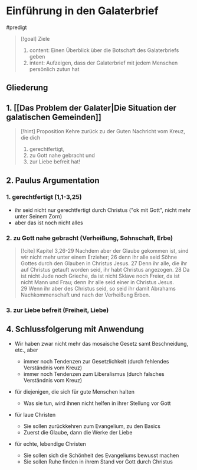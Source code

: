 # Einführung in den Galaterbrief

#predigt

> [!goal] Ziele
> 1. content: Einen Überblick über die Botschaft des Galaterbriefs geben
> 2. intent: Aufzeigen, dass der Galaterbrief mit jedem Menschen persönlich zutun hat

## Gliederung

## 1. [[Das Problem der Galater|Die Situation der galatischen Gemeinden]]

> [!hint] Proposition
> Kehre zurück zu der Guten Nachricht vom Kreuz, die dich
> 1. gerechtfertigt,
> 2. zu Gott nahe gebracht und 
> 3. zur Liebe befreit hat!

## 2. Paulus Argumentation

### 1. gerechtfertigt (1,1-3,25)

- ihr seid nicht nur gerechtfertigt durch Christus ("ok mit Gott", nicht mehr unter Seinem Zorn)
- aber das ist noch nicht alles

### 2. zu Gott nahe gebracht (Verheißung, Sohnschaft, Erbe)

> [!cite] Kapitel 3,26-29
> Nachdem aber der Glaube gekommen ist, sind wir nicht mehr unter einem Erzieher; 26 denn ihr alle seid Söhne Gottes durch den Glauben in Christus Jesus. 27 Denn ihr alle, die ihr auf Christus getauft worden seid, ihr habt Christus angezogen. 28 Da ist nicht Jude noch Grieche, da ist nicht Sklave noch Freier, da ist nicht Mann und Frau; denn ihr alle seid einer in Christus Jesus. 29 Wenn ihr aber des Christus seid, so seid ihr damit Abrahams Nachkommenschaft und nach der Verheißung Erben. 

### 3. zur Liebe befreit (Freiheit, Liebe)

## 4. Schlussfolgerung mit Anwendung

- Wir haben zwar nicht mehr das mosaische Gesetz samt Beschneidung, etc., aber
	- immer noch Tendenzen zur Gesetzlichkeit (durch fehlendes Verständnis vom Kreuz)
	- immer noch Tendenzen zum Liberalismus (durch falsches Verständnis vom Kreuz)

- für diejenigen, die sich für gute Menschen halten
	- Was sie tun, wird ihnen nicht helfen in ihrer Stellung vor Gott
- für laue Christen
	- Sie sollen zurückkehren zum Evangelium, zu den Basics
	- Zuerst die Glaube, dann die Werke der Liebe
- für echte, lebendige Christen
	- Sie sollen sich die Schönheit des Evangeliums bewusst machen
	- Sie sollen Ruhe finden in ihrem Stand vor Gott durch Christus